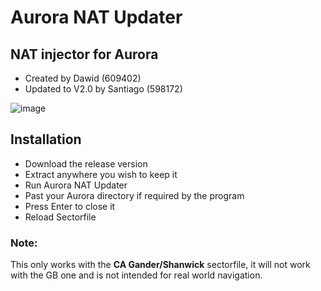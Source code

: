 # Aurora NAT Updater
## NAT injector for Aurora
- Created by Dawid (609402)
- Updated to V2.0 by Santiago (598172)

![image](https://github.com/ivao-xa/nat-updater/assets/41238983/e2f6fae3-c018-4f1c-8ff3-388aecf93f82)

## Installation
- Download the release version
- Extract anywhere you wish to keep it
- Run Aurora NAT Updater
- Past your Aurora directory if required by the program
- Press Enter to close it
- Reload Sectorfile

### Note: 
This only works with the **CA Gander/Shanwick** sectorfile, it will not work with the GB one and is not intended for real world navigation.

